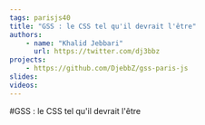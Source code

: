 ```yaml
---
tags: parisjs40
title: "GSS : le CSS tel qu'il devrait l'être"
authors:
    - name: "Khalid Jebbari"
      url: https://twitter.com/dj3bbz
projects:
    - https://github.com/DjebbZ/gss-paris-js
slides:
videos:
---
```

#GSS : le CSS tel qu'il devrait l'être
